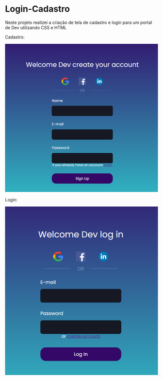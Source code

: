 ﻿# Login-Cadastro

Neste projeto realizei a criação de tela de cadastro e login para um portal de Dev utilizando CSS e HTML

Cadastro:

![alt text](https://github.com/lucassouzatm/Login-Cadastro/blob/main/imagens/cadastro.png)

Login:

![alt text](https://github.com/lucassouzatm/Login-Cadastro/blob/main/imagens/login.png)
